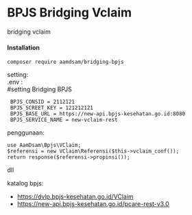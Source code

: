# BPJS Bridging Vclaim
bridging vclaim


#### Installation

`composer require aamdsam/bridging-bpjs`

setting:  
 .env :  
#setting Bridging BPJS  
```
 BPJS_CONSID = 2112121  
 BPJS_SCREET_KEY = 121212121  
 BPJS_BASE_URL = https://new-api.bpjs-kesehatan.go.id:8080  
 BPJS_SERVICE_NAME = new-vclaim-rest  
```  

penggunaan:   
```
use AamDsam\Bpjs\VClaim;
$referensi = new VClaim\Referensi($this->vclaim_conf());
return response($referensi->propinsi());
```  
dll

katalog bpjs:   
- https://dvlp.bpjs-kesehatan.go.id/VClaim
- https://new-api.bpjs-kesehatan.go.id/pcare-rest-v3.0
